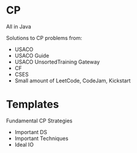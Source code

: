 # CP
All in Java

Solutions to CP problems from:
* USACO
* USACO Guide
* USACO UnsortedTraining Gateway
* CF
* CSES
* Small amount of LeetCode, CodeJam, Kickstart

# Templates
Fundamental CP Strategies
* Important DS
* Important Techniques
* Ideal IO

